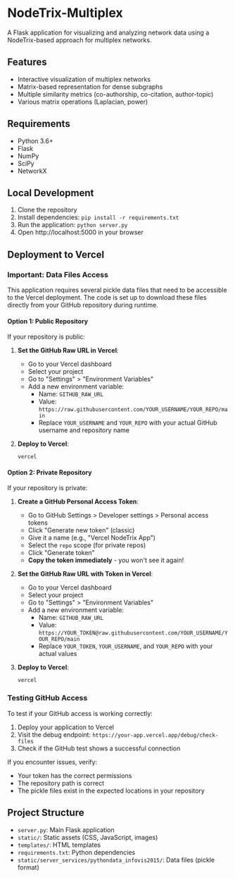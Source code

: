 # NodeTrix-Multiplex

A Flask application for visualizing and analyzing network data using a NodeTrix-based approach for multiplex networks.

## Features

- Interactive visualization of multiplex networks
- Matrix-based representation for dense subgraphs
- Multiple similarity metrics (co-authorship, co-citation, author-topic)
- Various matrix operations (Laplacian, power)

## Requirements

- Python 3.6+
- Flask
- NumPy
- SciPy
- NetworkX

## Local Development

1. Clone the repository
2. Install dependencies: `pip install -r requirements.txt`
3. Run the application: `python server.py`
4. Open http://localhost:5000 in your browser

## Deployment to Vercel

### Important: Data Files Access

This application requires several pickle data files that need to be accessible to the Vercel deployment. The code is set up to download these files directly from your GitHub repository during runtime.

#### Option 1: Public Repository

If your repository is public:

1. **Set the GitHub Raw URL in Vercel**:

   - Go to your Vercel dashboard
   - Select your project
   - Go to "Settings" > "Environment Variables"
   - Add a new environment variable:
     - Name: `GITHUB_RAW_URL`
     - Value: `https://raw.githubusercontent.com/YOUR_USERNAME/YOUR_REPO/main`
     - Replace `YOUR_USERNAME` and `YOUR_REPO` with your actual GitHub username and repository name

2. **Deploy to Vercel**:
   ```
   vercel
   ```

#### Option 2: Private Repository

If your repository is private:

1. **Create a GitHub Personal Access Token**:

   - Go to GitHub Settings > Developer settings > Personal access tokens
   - Click "Generate new token" (classic)
   - Give it a name (e.g., "Vercel NodeTrix App")
   - Select the `repo` scope (for private repos)
   - Click "Generate token"
   - **Copy the token immediately** - you won't see it again!

2. **Set the GitHub Raw URL with Token in Vercel**:

   - Go to your Vercel dashboard
   - Select your project
   - Go to "Settings" > "Environment Variables"
   - Add a new environment variable:
     - Name: `GITHUB_RAW_URL`
     - Value: `https://YOUR_TOKEN@raw.githubusercontent.com/YOUR_USERNAME/YOUR_REPO/main`
     - Replace `YOUR_TOKEN`, `YOUR_USERNAME`, and `YOUR_REPO` with your actual values

3. **Deploy to Vercel**:
   ```
   vercel
   ```

### Testing GitHub Access

To test if your GitHub access is working correctly:

1. Deploy your application to Vercel
2. Visit the debug endpoint: `https://your-app.vercel.app/debug/check-files`
3. Check if the GitHub test shows a successful connection

If you encounter issues, verify:

- Your token has the correct permissions
- The repository path is correct
- The pickle files exist in the expected locations in your repository

## Project Structure

- `server.py`: Main Flask application
- `static/`: Static assets (CSS, JavaScript, images)
- `templates/`: HTML templates
- `requirements.txt`: Python dependencies
- `static/server_services/pythondata_infovis2015/`: Data files (pickle format)
